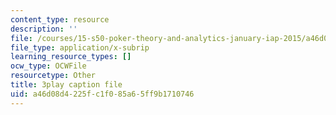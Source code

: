 ```yaml
---
content_type: resource
description: ''
file: /courses/15-s50-poker-theory-and-analytics-january-iap-2015/a46d08d4225fc1f085a65ff9b1710746_tXVDY1HvrVU.srt
file_type: application/x-subrip
learning_resource_types: []
ocw_type: OCWFile
resourcetype: Other
title: 3play caption file
uid: a46d08d4-225f-c1f0-85a6-5ff9b1710746
---
```

